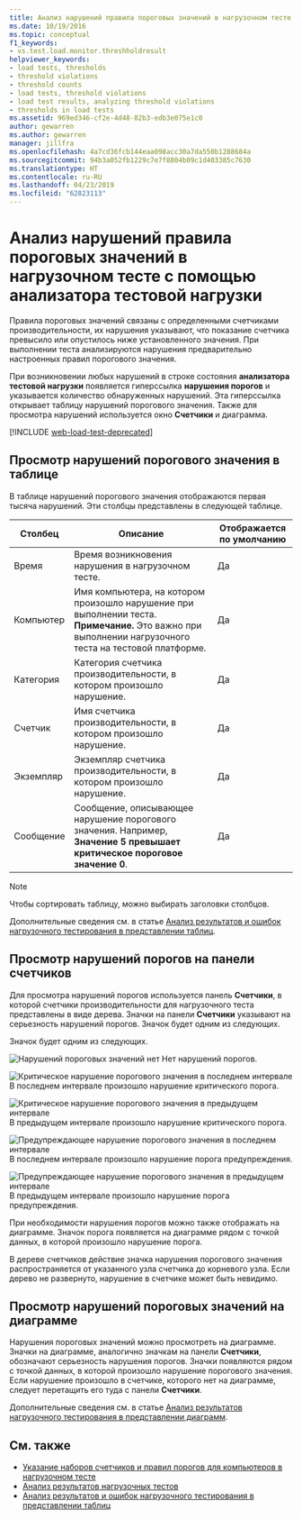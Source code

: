 ```yaml
---
title: Анализ нарушений правила пороговых значений в нагрузочном тесте
ms.date: 10/19/2016
ms.topic: conceptual
f1_keywords:
- vs.test.load.monitor.threshholdresult
helpviewer_keywords:
- load tests, thresholds
- threshold violations
- threshold counts
- load tests, threshold violations
- load test results, analyzing threshold violations
- thresholds in load tests
ms.assetid: 969ed346-cf2e-4d48-82b3-edb3e075e1c0
author: gewarren
ms.author: gewarren
manager: jillfra
ms.openlocfilehash: 4a7cd36fcb144eaa098acc30a7da550b1288684a
ms.sourcegitcommit: 94b3a052fb1229c7e7f8804b09c1d403385c7630
ms.translationtype: HT
ms.contentlocale: ru-RU
ms.lasthandoff: 04/23/2019
ms.locfileid: "62823113"
---
```

# <a name="analyzing-threshold-rule-violations-in-load-tests-using-the-load-test-analyzer"></a>Анализ нарушений правила пороговых значений в нагрузочном тесте с помощью анализатора тестовой нагрузки

Правила пороговых значений связаны с определенными счетчиками производительности, их нарушения указывают, что показание счетчика превысило или опустилось ниже установленного значения. При выполнении теста анализируются нарушения предварительно настроенных правил порогового значения.

При возникновении любых нарушений в строке состояния **анализатора тестовой нагрузки** появляется гиперссылка **нарушения порогов** и указывается количество обнаруженных нарушений. Эта гиперссылка открывает таблицу нарушений порогового значения. Также для просмотра нарушений используется окно **Счетчики** и диаграмма.

[!INCLUDE [web-load-test-deprecated](includes/web-load-test-deprecated.md)]

## <a name="view-threshold-violations-in-the-table"></a>Просмотр нарушений порогового значения в таблице

 В таблице нарушений порогового значения отображаются первая тысяча нарушений. Эти столбцы представлены в следующей таблице.

|Столбец|Описание|Отображается по умолчанию|
|-|-|-|
|Время|Время возникновения нарушения в нагрузочном тесте.|Да|
|Компьютер|Имя компьютера, на котором произошло нарушение при выполнении теста. **Примечание.**  Это важно при выполнении нагрузочного теста на тестовой платформе.|Да|
|Категория|Категория счетчика производительности, в котором произошло нарушение.|Да|
|Счетчик|Имя счетчика производительности, в котором произошло нарушение.|Да|
|Экземпляр|Экземпляр счетчика производительности, в котором произошло нарушение.|Да|
|Сообщение|Сообщение, описывающее нарушение порогового значения. Например, **Значение 5 превышает критическое пороговое значение 0**.|Да|

> [!NOTE]
> Чтобы сортировать таблицу, можно выбирать заголовки столбцов.

 Дополнительные сведения см. в статье [Анализ результатов и ошибок нагрузочного тестирования в представлении таблиц](../test/analyze-load-test-results-and-errors-in-the-tables-view.md).

## <a name="view-threshold-violations-in-the-counters-panel"></a>Просмотр нарушений порогов на панели счетчиков

 Для просмотра нарушений порогов используется панель **Счетчики**, в которой счетчики производительности для нагрузочного теста представлены в виде дерева. Значки на панели **Счетчики** указывают на серьезность нарушений порогов. Значок будет одним из следующих.

 Значок будет одним из следующих.

 ![Нарушений пороговых значений нет](../test/media/icon_ltest_1.gif) Нет нарушений порогов.

 ![Критическое нарушение порогового значения в последнем интервале](../test/media/icon_ltest_2.gif) В последнем интервале произошло нарушение критического порога.

 ![Критическое нарушение порогового значения в предыдущем интервале](../test/media/icon_ltest_3.gif) В предыдущем интервале произошло нарушение критического порога.

 ![Предупреждающее нарушение порогового значения в последнем интервале](../test/media/icon_ltest_4.gif) В последнем интервале произошло нарушение порога предупреждения.

 ![Предупреждающее нарушение порогового значения в предыдущем интервале](../test/media/icon_ltest_5.gif) В предыдущем интервале произошло нарушение порога предупреждения.

 При необходимости нарушения порогов можно также отображать на диаграмме. Значок порога появляется на диаграмме рядом с точкой данных, в которой произошло нарушение порога.

 В дереве счетчиков действие значка нарушения порогового значения распространяется от указанного узла счетчика до корневого узла. Если дерево не развернуто, нарушение в счетчике может быть невидимо.

## <a name="view-threshold-violations-on-the-graph"></a>Просмотр нарушений пороговых значений на диаграмме

 Нарушения пороговых значений можно просмотреть на диаграмме. Значки на диаграмме, аналогично значкам на панели **Счетчики**, обозначают серьезность нарушения порогов. Значки появляются рядом с точкой данных, в которой произошло нарушение порогового значения. Если нарушение произошло в счетчике, которого нет на диаграмме, следует перетащить его туда с панели **Счетчики**.

 Дополнительные сведения см. в статье [Анализ результатов нагрузочного тестирования в представлении диаграмм](../test/analyze-load-test-results-in-the-graphs-view.md).

## <a name="see-also"></a>См. также

- [Указание наборов счетчиков и правил порогов для компьютеров в нагрузочном тесте](../test/specify-counter-sets-and-threshold-rules-for-load-testing.md)
- [Анализ результатов нагрузочных тестов](../test/analyze-load-test-results-using-the-load-test-analyzer.md)
- [Анализ результатов и ошибок нагрузочного тестирования в представлении таблиц](../test/analyze-load-test-results-and-errors-in-the-tables-view.md)